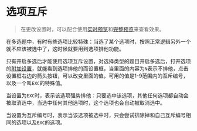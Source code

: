 # 选项互斥

> 在更改设置时，可以配合使用[实时预览](../preview/realtime.md)和[完整预览](../preview/full.md)来查看效果。

在多选题中，有时有些选项比较特殊：当选了某个选项时，按照正常逻辑另外一个就不应该被选中了，这时候就要用到选项排他功能。

只有开启多选后才能使用选项互斥设置，对选择类型的题目开启多选后，打开选项的[附加设置](./option.md#附加设置)，就能看到选项排他的而设置框，当里面的内容为`N`表示不排他，点击设置框右边的箭头按钮，可以改变里面的值，可用的值是1-9范围内的互斥编号，以及一个叫`EXC`的特殊值。

当设置为`EXC`时，表示该选项强势排他：只要选中该选项，其他任何选项都自动会被取消选中，当选中任何其他选项时，这个选项也会自动被取消选中。

当设置为互斥编号时，表示当该选项被选中时，只会尝试排除掉和自己互斥编号相同的选项以及`EXC`的选项。